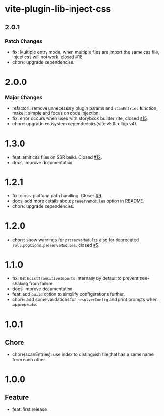 # vite-plugin-lib-inject-css

## 2.0.1

### Patch Changes

- fix: Multiple entry mode, when multiple files are import the same css file, inject css will not work. closed [#18](https://github.com/emosheeep/vite-plugin-lib-inject-css/issues/18)
- chore: upgrade dependencies.

# 2.0.0

### Major Changes

- refactor!: remove unnecessary plugin params and `scanEntries` function, make it simple and focus on code injection.
- fix: error occurs when uses with storybook builder vite, closed [#15](https://github.com/emosheeep/vite-plugin-lib-inject-css/issues/15).
- chore: upgrade ecosystem dependencies(vite v5 & rollup v4).

# 1.3.0

- feat: emit css files on SSR build. Closed [#12](https://github.com/emosheeep/vite-plugin-lib-inject-css/issues/12).
- docs: improve documentation.

# 1.2.1

- fix: cross-platform path handling. Closes [#9](https://github.com/emosheeep/vite-plugin-lib-inject-css/issues/9).
- docs: add more details about `preserveModules` option in README.
- chore: upgrade dependencies.

# 1.2.0

- chore: show warnings for `preserveModules` also for deprecated `rollupOptions.preserveModules`. closed [#5](https://github.com/emosheeep/vite-plugin-lib-inject-css/issues/5).

# 1.1.0

- fix: set `hoistTransitiveImports` internally by default to prevent tree-shaking from failure.
- docs: improve documentation.
- feat: add `build` option to simplify configurations further.
- chore: add some validations for `resolvedConfig` and print prompts when appropriate.

# 1.0.1

## Chore

- chore(scanEntries): use index to distinguish file that has a same name from each other

# 1.0.0

## Feature

- feat: first release.
